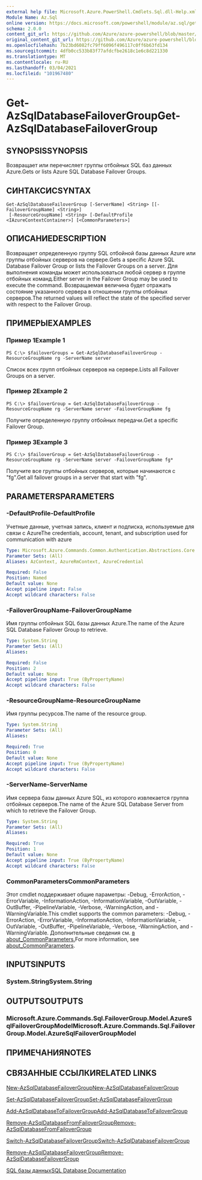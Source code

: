 ```yaml
---
external help file: Microsoft.Azure.PowerShell.Cmdlets.Sql.dll-Help.xml
Module Name: Az.Sql
online version: https://docs.microsoft.com/powershell/module/az.sql/get-azsqldatabasefailovergroup
schema: 2.0.0
content_git_url: https://github.com/Azure/azure-powershell/blob/master/src/Sql/Sql/help/Get-AzSqlDatabaseFailoverGroup.md
original_content_git_url: https://github.com/Azure/azure-powershell/blob/master/src/Sql/Sql/help/Get-AzSqlDatabaseFailoverGroup.md
ms.openlocfilehash: 7b23bd6082fc79ff6096f496117c0ff6b63fd134
ms.sourcegitcommit: 4dfb0cc533b83f77afdcfbe2618c1e6c8d221330
ms.translationtype: MT
ms.contentlocale: ru-RU
ms.lasthandoff: 03/04/2021
ms.locfileid: "101967480"
---
```

# <span data-ttu-id="f099a-101">Get-AzSqlDatabaseFailoverGroup</span><span class="sxs-lookup"><span data-stu-id="f099a-101">Get-AzSqlDatabaseFailoverGroup</span></span>

## <span data-ttu-id="f099a-102">SYNOPSIS</span><span class="sxs-lookup"><span data-stu-id="f099a-102">SYNOPSIS</span></span>
<span data-ttu-id="f099a-103">Возвращает или перечисляет группы отбойных SQL баз данных Azure.</span><span class="sxs-lookup"><span data-stu-id="f099a-103">Gets or lists Azure SQL Database Failover Groups.</span></span>

## <span data-ttu-id="f099a-104">СИНТАКСИС</span><span class="sxs-lookup"><span data-stu-id="f099a-104">SYNTAX</span></span>

```
Get-AzSqlDatabaseFailoverGroup [-ServerName] <String> [[-FailoverGroupName] <String>]
 [-ResourceGroupName] <String> [-DefaultProfile <IAzureContextContainer>] [<CommonParameters>]
```

## <span data-ttu-id="f099a-105">ОПИСАНИЕ</span><span class="sxs-lookup"><span data-stu-id="f099a-105">DESCRIPTION</span></span>
<span data-ttu-id="f099a-106">Возвращает определенную группу SQL отбойной базы данных Azure или группы отбойных серверов на сервере.</span><span class="sxs-lookup"><span data-stu-id="f099a-106">Gets a specific Azure SQL Database Failover Group or lists the Failover Groups on a server.</span></span>
<span data-ttu-id="f099a-107">Для выполнения команды может использоваться любой сервер в группе отбойных команд.</span><span class="sxs-lookup"><span data-stu-id="f099a-107">Either server in the Failover Group may be used to execute the command.</span></span> <span data-ttu-id="f099a-108">Возвращаемая величина будет отражать состояние указанного сервера в отношении группы отбойных серверов.</span><span class="sxs-lookup"><span data-stu-id="f099a-108">The returned values will reflect the state of the specified server with respect to the Failover Group.</span></span>

## <span data-ttu-id="f099a-109">ПРИМЕРЫ</span><span class="sxs-lookup"><span data-stu-id="f099a-109">EXAMPLES</span></span>

### <span data-ttu-id="f099a-110">Пример 1</span><span class="sxs-lookup"><span data-stu-id="f099a-110">Example 1</span></span>
```
PS C:\> $failoverGroups = Get-AzSqlDatabaseFailoverGroup -ResourceGroupName rg -ServerName server
```

<span data-ttu-id="f099a-111">Список всех групп отбойных серверов на сервере.</span><span class="sxs-lookup"><span data-stu-id="f099a-111">Lists all Failover Groups on a server.</span></span>

### <span data-ttu-id="f099a-112">Пример 2</span><span class="sxs-lookup"><span data-stu-id="f099a-112">Example 2</span></span>
```
PS C:\> $failoverGroup = Get-AzSqlDatabaseFailoverGroup -ResourceGroupName rg -ServerName server -FailoverGroupName fg
```

<span data-ttu-id="f099a-113">Получите определенную группу отбойных передачи.</span><span class="sxs-lookup"><span data-stu-id="f099a-113">Get a specific Failover Group.</span></span>

### <span data-ttu-id="f099a-114">Пример 3</span><span class="sxs-lookup"><span data-stu-id="f099a-114">Example 3</span></span>
```
PS C:\> $failoverGroup = Get-AzSqlDatabaseFailoverGroup -ResourceGroupName rg -ServerName server -FailoverGroupName fg*
```

<span data-ttu-id="f099a-115">Получите все группы отбойных серверов, которые начинаются с "fg".</span><span class="sxs-lookup"><span data-stu-id="f099a-115">Get all failover groups in a server that start with "fg".</span></span>

## <span data-ttu-id="f099a-116">PARAMETERS</span><span class="sxs-lookup"><span data-stu-id="f099a-116">PARAMETERS</span></span>

### <span data-ttu-id="f099a-117">-DefaultProfile</span><span class="sxs-lookup"><span data-stu-id="f099a-117">-DefaultProfile</span></span>
<span data-ttu-id="f099a-118">Учетные данные, учетная запись, клиент и подписка, используемые для связи с Azure</span><span class="sxs-lookup"><span data-stu-id="f099a-118">The credentials, account, tenant, and subscription used for communication with azure</span></span>

```yaml
Type: Microsoft.Azure.Commands.Common.Authentication.Abstractions.Core.IAzureContextContainer
Parameter Sets: (All)
Aliases: AzContext, AzureRmContext, AzureCredential

Required: False
Position: Named
Default value: None
Accept pipeline input: False
Accept wildcard characters: False
```

### <span data-ttu-id="f099a-119">-FailoverGroupName</span><span class="sxs-lookup"><span data-stu-id="f099a-119">-FailoverGroupName</span></span>
<span data-ttu-id="f099a-120">Имя группы отбойных SQL базы данных Azure.</span><span class="sxs-lookup"><span data-stu-id="f099a-120">The name of the Azure SQL Database Failover Group to retrieve.</span></span>

```yaml
Type: System.String
Parameter Sets: (All)
Aliases:

Required: False
Position: 2
Default value: None
Accept pipeline input: True (ByPropertyName)
Accept wildcard characters: False
```

### <span data-ttu-id="f099a-121">-ResourceGroupName</span><span class="sxs-lookup"><span data-stu-id="f099a-121">-ResourceGroupName</span></span>
<span data-ttu-id="f099a-122">Имя группы ресурсов.</span><span class="sxs-lookup"><span data-stu-id="f099a-122">The name of the resource group.</span></span>

```yaml
Type: System.String
Parameter Sets: (All)
Aliases:

Required: True
Position: 0
Default value: None
Accept pipeline input: True (ByPropertyName)
Accept wildcard characters: False
```

### <span data-ttu-id="f099a-123">-ServerName</span><span class="sxs-lookup"><span data-stu-id="f099a-123">-ServerName</span></span>
<span data-ttu-id="f099a-124">Имя сервера базы данных Azure SQL, из которого извлекается группа отбойных серверов.</span><span class="sxs-lookup"><span data-stu-id="f099a-124">The name of the Azure SQL Database Server from which to retrieve the Failover Group.</span></span>

```yaml
Type: System.String
Parameter Sets: (All)
Aliases:

Required: True
Position: 1
Default value: None
Accept pipeline input: True (ByPropertyName)
Accept wildcard characters: False
```

### <span data-ttu-id="f099a-125">CommonParameters</span><span class="sxs-lookup"><span data-stu-id="f099a-125">CommonParameters</span></span>
<span data-ttu-id="f099a-126">Этот cmdlet поддерживает общие параметры: -Debug, -ErrorAction, -ErrorVariable, -InformationAction, -InformationVariable, -OutVariable, -OutBuffer, -PipelineVariable, -Verbose, -WarningAction, and -WarningVariable.</span><span class="sxs-lookup"><span data-stu-id="f099a-126">This cmdlet supports the common parameters: -Debug, -ErrorAction, -ErrorVariable, -InformationAction, -InformationVariable, -OutVariable, -OutBuffer, -PipelineVariable, -Verbose, -WarningAction, and -WarningVariable.</span></span> <span data-ttu-id="f099a-127">Дополнительные сведения см. [в about_CommonParameters.](http://go.microsoft.com/fwlink/?LinkID=113216)</span><span class="sxs-lookup"><span data-stu-id="f099a-127">For more information, see [about_CommonParameters](http://go.microsoft.com/fwlink/?LinkID=113216).</span></span>

## <span data-ttu-id="f099a-128">INPUTS</span><span class="sxs-lookup"><span data-stu-id="f099a-128">INPUTS</span></span>

### <span data-ttu-id="f099a-129">System.String</span><span class="sxs-lookup"><span data-stu-id="f099a-129">System.String</span></span>

## <span data-ttu-id="f099a-130">OUTPUTS</span><span class="sxs-lookup"><span data-stu-id="f099a-130">OUTPUTS</span></span>

### <span data-ttu-id="f099a-131">Microsoft.Azure.Commands.Sql.FailoverGroup.Model.AzureSqlFailoverGroupModel</span><span class="sxs-lookup"><span data-stu-id="f099a-131">Microsoft.Azure.Commands.Sql.FailoverGroup.Model.AzureSqlFailoverGroupModel</span></span>

## <span data-ttu-id="f099a-132">ПРИМЕЧАНИЯ</span><span class="sxs-lookup"><span data-stu-id="f099a-132">NOTES</span></span>

## <span data-ttu-id="f099a-133">СВЯЗАННЫЕ ССЫЛКИ</span><span class="sxs-lookup"><span data-stu-id="f099a-133">RELATED LINKS</span></span>

[<span data-ttu-id="f099a-134">New-AzSqlDatabaseFailoverGroup</span><span class="sxs-lookup"><span data-stu-id="f099a-134">New-AzSqlDatabaseFailoverGroup</span></span>](./New-AzSqlDatabaseFailoverGroup.md)

[<span data-ttu-id="f099a-135">Set-AzSqlDatabaseFailoverGroup</span><span class="sxs-lookup"><span data-stu-id="f099a-135">Set-AzSqlDatabaseFailoverGroup</span></span>](./Set-AzSqlDatabaseFailoverGroup.md)

[<span data-ttu-id="f099a-136">Add-AzSqlDatabaseToFailoverGroup</span><span class="sxs-lookup"><span data-stu-id="f099a-136">Add-AzSqlDatabaseToFailoverGroup</span></span>](./Add-AzSqlDatabaseToFailoverGroup.md)

[<span data-ttu-id="f099a-137">Remove-AzSqlDatabaseFromFailoverGroup</span><span class="sxs-lookup"><span data-stu-id="f099a-137">Remove-AzSqlDatabaseFromFailoverGroup</span></span>](./Remove-AzSqlDatabaseFromFailoverGroup.md)

[<span data-ttu-id="f099a-138">Switch-AzSqlDatabaseFailoverGroup</span><span class="sxs-lookup"><span data-stu-id="f099a-138">Switch-AzSqlDatabaseFailoverGroup</span></span>](./Switch-AzSqlDatabaseFailoverGroup.md)

[<span data-ttu-id="f099a-139">Remove-AzSqlDatabaseFailoverGroup</span><span class="sxs-lookup"><span data-stu-id="f099a-139">Remove-AzSqlDatabaseFailoverGroup</span></span>](./Remove-AzSqlDatabaseFailoverGroup.md)

[<span data-ttu-id="f099a-140">SQL базы данных</span><span class="sxs-lookup"><span data-stu-id="f099a-140">SQL Database Documentation</span></span>](https://docs.microsoft.com/azure/sql-database/)
